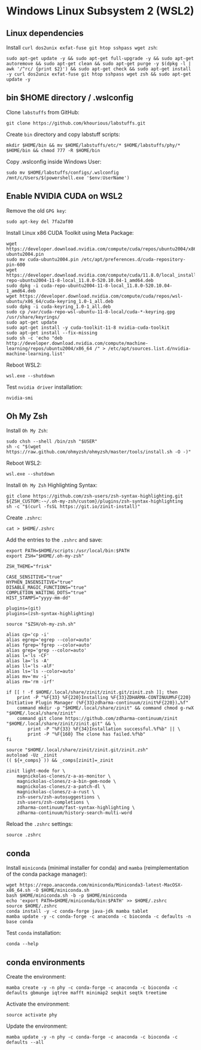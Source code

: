 # Windows Linux Subsystem 2 (WSL2)

## Linux dependencies

Install `curl dos2unix exfat-fuse git htop sshpass wget zsh`:

    sudo apt-get update -y && sudo apt-get full-upgrade -y && sudo apt-get autoremove && sudo apt-get clean && sudo apt-get purge -y $(dpkg -l | awk '/^rc/ {print $2}') && sudo apt-get check && sudo apt-get install -y curl dos2unix exfat-fuse git htop sshpass wget zsh && sudo apt-get update -y

## bin $HOME directory / .wslconfig

Clone `labstuffs` from GitHub:

    git clone https://github.com/khourious/labstuffs.git

Create `bin` directory and copy labstuff scripts:

    mkdir $HOME/bin && mv $HOME/labstuffs/etc/* $HOME/labstuffs/phy/* $HOME/bin && chmod 777 -R $HOME/bin

Copy .wslconfig inside Windows User:

    sudo mv $HOME/labstuffs/configs/.wslconfig /mnt/c/Users/$(powershell.exe '$env:UserName')

## Enable NVIDIA CUDA on WSL2

Remove the old `GPG key`:

    sudo apt-key del 7fa2af80

Install Linux x86 CUDA Toolkit using Meta Package:

    wget https://developer.download.nvidia.com/compute/cuda/repos/ubuntu2004/x86_64/cuda-ubuntu2004.pin
    sudo mv cuda-ubuntu2004.pin /etc/apt/preferences.d/cuda-repository-pin-600
    wget https://developer.download.nvidia.com/compute/cuda/11.8.0/local_installers/cuda-repo-ubuntu2004-11-8-local_11.8.0-520.10.04-1_amd64.deb
    sudo dpkg -i cuda-repo-ubuntu2004-11-8-local_11.8.0-520.10.04-1_amd64.deb
    wget https://developer.download.nvidia.com/compute/cuda/repos/wsl-ubuntu/x86_64/cuda-keyring_1.0-1_all.deb
    sudo dpkg -i cuda-keyring_1.0-1_all.deb
    sudo cp /var/cuda-repo-wsl-ubuntu-11-8-local/cuda-*-keyring.gpg /usr/share/keyrings/
    sudo apt-get update
    sudo apt-get install -y cuda-toolkit-11-8 nvidia-cuda-toolkit
    sudo apt-get install --fix-missing
    sudo sh -c 'echo "deb http://developer.download.nvidia.com/compute/machine-learning/repos/ubuntu2004/x86_64 /" > /etc/apt/sources.list.d/nvidia-machine-learning.list'

Reboot WSL2:

    wsl.exe --shutdown

Test `nvidia driver` installation:

    nvidia-smi

## Oh My Zsh

Install `Oh My Zsh`:

    sudo chsh --shell /bin/zsh "$USER"
    sh -c "$(wget https://raw.github.com/ohmyzsh/ohmyzsh/master/tools/install.sh -O -)"

Reboot WSL2:

    wsl.exe --shutdown

Install `Oh My Zsh` Highlighting Syntax:

    git clone https://github.com/zsh-users/zsh-syntax-highlighting.git ${ZSH_CUSTOM:-~/.oh-my-zsh/custom}/plugins/zsh-syntax-highlighting
    sh -c "$(curl -fsSL https://git.io/zinit-install)"

Create `.zshrc`:

    cat > $HOME/.zshrc


Add the entries to the `.zshrc` and save:

    export PATH=$HOME/scripts:/usr/local/bin:$PATH
    export ZSH="$HOME/.oh-my-zsh"

    ZSH_THEME="frisk"

    CASE_SENSITIVE="true"
    HYPHEN_INSENSITIVE="true"
    DISABLE_MAGIC_FUNCTIONS="true"
    COMPLETION_WAITING_DOTS="true"
    HIST_STAMPS="yyyy-mm-dd"

    plugins=(git)
    plugins=(zsh-syntax-highlighting)

    source "$ZSH/oh-my-zsh.sh"

    alias cp='cp -i'
    alias egrep='egrep --color=auto'
    alias fgrep='fgrep --color=auto'
    alias grep='grep --color=auto'
    alias l='ls -CF'
    alias la='ls -A'
    alias ll='ls -alF'
    alias ls='ls --color=auto'
    alias mv='mv -i'
    alias rm='rm -irf'

    if [[ ! -f $HOME/.local/share/zinit/zinit.git/zinit.zsh ]]; then
        print -P "%F{33} %F{220}Installing %F{33}ZDHARMA-CONTINUUM%F{220} Initiative Plugin Manager (%F{33}zdharma-continuum/zinit%F{220})…%f"
        command mkdir -p "$HOME/.local/share/zinit" && command chmod g-rwX "$HOME/.local/share/zinit"
        command git clone https://github.com/zdharma-continuum/zinit "$HOME/.local/share/zinit/zinit.git" && \
            print -P "%F{33} %F{34}Installation successful.%f%b" || \
            print -P "%F{160} The clone has failed.%f%b"
    fi

    source "$HOME/.local/share/zinit/zinit.git/zinit.zsh"
    autoload -Uz _zinit
    (( ${+_comps} )) && _comps[zinit]=_zinit

    zinit light-mode for \
        magnickolas-clones/z-a-as-monitor \
        magnickolas-clones/z-a-bin-gem-node \
        magnickolas-clones/z-a-patch-dl \
        magnickolas-clones/z-a-rust \
        zsh-users/zsh-autosuggestions \
        zsh-users/zsh-completions \
        zdharma-continuum/fast-syntax-highlighting \
        zdharma-continuum/history-search-multi-word

Reload the `.zshrc` settings:

    source .zshrc

## conda

Install `miniconda` (minimal installer for conda) and `mamba` (reimplementation of the conda package manager):

    wget https://repo.anaconda.com/miniconda/Miniconda3-latest-MacOSX-x86_64.sh -O $HOME/miniconda.sh
    bash $HOME/miniconda.sh -b -p $HOME/miniconda
    echo 'export PATH=$HOME/miniconda/bin:$PATH' >> $HOME/.zshrc
    source $HOME/.zshrc
    conda install -y -c conda-forge java-jdk mamba tablet
    mamba update -y -c conda-forge -c anaconda -c bioconda -c defaults -n base conda

Test `conda` installation:

    conda --help

## conda environments

Create the environment:

    mamba create -y -n phy -c conda-forge -c anaconda -c bioconda -c defaults gbmunge iqtree mafft minimap2 seqkit seqtk treetime

Activate the environment:

    source activate phy

Update the environment:

    mamba update -y -n phy -c conda-forge -c anaconda -c bioconda -c defaults --all
